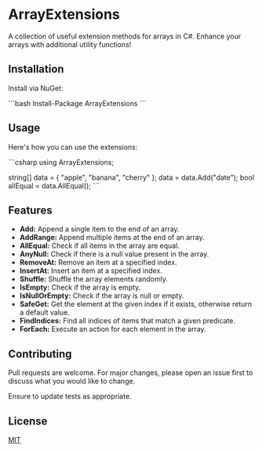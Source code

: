 # ArrayExtensions

A collection of useful extension methods for arrays in C#. Enhance your arrays with additional utility functions!

## Installation

Install via NuGet:

\```bash
Install-Package ArrayExtensions
\```

## Usage

Here's how you can use the extensions:

\```csharp
using ArrayExtensions;

string[] data = { "apple", "banana", "cherry" };
data = data.Add("date");
bool allEqual = data.AllEqual();
\```

## Features

- **Add:** Append a single item to the end of an array.
- **AddRange:** Append multiple items at the end of an array.
- **AllEqual:** Check if all items in the array are equal.
- **AnyNull:** Check if there is a null value present in the array.
- **RemoveAt:** Remove an item at a specified index.
- **InsertAt:** Insert an item at a specified index.
- **Shuffle:** Shuffle the array elements randomly.
- **IsEmpty:** Check if the array is empty.
- **IsNullOrEmpty:** Check if the array is null or empty.
- **SafeGet:** Get the element at the given index if it exists, otherwise return a default value.
- **FindIndices:** Find all indices of items that match a given predicate.
- **ForEach:** Execute an action for each element in the array.

## Contributing

Pull requests are welcome. For major changes, please open an issue first to discuss what you would like to change.

Ensure to update tests as appropriate.

## License

[MIT](https://opensource.org/licenses/MIT)
